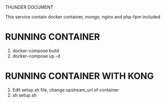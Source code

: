THUNDER DOCUMENT

This service contain docker container, mongo, nginx and php-fpm included

# RUNNING CONTAINER

1. docker-compose build
2. docker-compose up -d

# RUNNING CONTAINER WITH KONG
1. Edit setup.sh file, change upstream_url of container
2. sh setup.sh